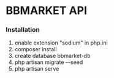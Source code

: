 # BBMARKET API
### Installation
1. enable extension "sodium" in php.ini
2. composer install
3. create database bbmarket-db
4. php artisan migrate --seed
5. php artisan serve

